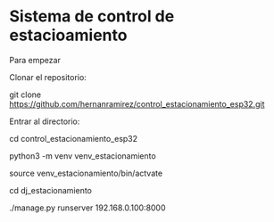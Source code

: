 # Sistema de control de estacioamiento

Para empezar 

Clonar el repositorio:

git clone https://github.com/hernanramirez/control_estacionamiento_esp32.git

Entrar al directorio:

cd control_estacionamiento_esp32

python3 -m venv venv_estacionamiento

source venv_estacionamiento/bin/actvate

cd dj_estacionamiento 

./manage.py runserver 192.168.0.100:8000

